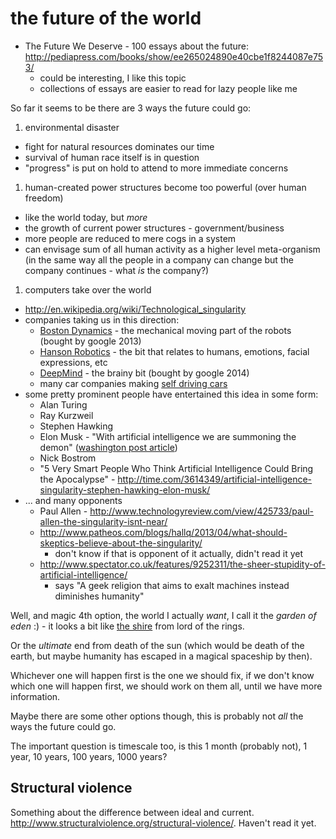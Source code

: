 # the future of the world

* The Future We Deserve - 100 essays about the future: http://pediapress.com/books/show/ee265024890e40cbe1f8244087e753/
  * could be interesting, I like this topic
  * collections of essays are easier to read for lazy people like me

So far it seems to be there are 3 ways the future could go:

1. environmental disaster
  * fight for natural resources dominates our time
  * survival of human race itself is in question
  * "progress" is put on hold to attend to more immediate concerns
1. human-created power structures become too powerful (over human freedom)
  * like the world today, but *more*
  * the growth of current power structures - government/business
  * more people are reduced to mere cogs in a system
  * can envisage sum of all human activity as a higher level meta-organism (in the same way all the people in a company can change but the company continues - what *is* the company?)
1. computers take over the world
  * http://en.wikipedia.org/wiki/Technological_singularity
  * companies taking us in this direction:
    * [Boston Dynamics](http://www.bostondynamics.com/) - the mechanical moving part of the robots (bought by google 2013)
    * [Hanson Robotics](http://www.hansonrobotics.com/) - the bit that relates to humans, emotions, facial expressions, etc
    * [DeepMind](http://deepmind.com/) - the brainy bit (bought by google 2014)
    * many car companies making [self driving cars](http://en.wikipedia.org/wiki/Autonomous_car)
  * some pretty prominent people have entertained this idea in some form:
    * Alan Turing
    * Ray Kurzweil
    * Stephen Hawking
    * Elon Musk - "With artificial intelligence we are summoning the demon" ([washington post article](http://www.washingtonpost.com/blogs/innovations/wp/2014/10/24/elon-musk-with-artificial-intelligence-we-are-summoning-the-demon/))
    * Nick Bostrom
    * "5 Very Smart People Who Think Artificial Intelligence Could Bring the Apocalypse" - http://time.com/3614349/artificial-intelligence-singularity-stephen-hawking-elon-musk/
  * ... and many opponents
    * Paul Allen - http://www.technologyreview.com/view/425733/paul-allen-the-singularity-isnt-near/
    * http://www.patheos.com/blogs/hallq/2013/04/what-should-skeptics-believe-about-the-singularity/
      * don't know if that is opponent of it actually, didn't read it yet
    * http://www.spectator.co.uk/features/9252311/the-sheer-stupidity-of-artificial-intelligence/
      * says "A geek religion that aims to exalt machines instead diminishes humanity"

Well, and magic 4th option, the world I actually *want*, I call it the *garden of eden* :) - it looks a bit like [the shire](http://www.travelphotoadventures.com/wp-content/uploads/2012/12/Hobbiton-in-New-Zealand-by-Michael-Matti.jpg) from lord of the rings.

Or the *ultimate* end from death of the sun (which would be death of the earth, but maybe humanity has escaped in a magical spaceship by then).

Whichever one will happen first is the one we should fix, if we don't know which one will happen first, we should work on them all, until we have more information.

Maybe there are some other options though, this is probably not *all* the ways the future could go.

The important question is timescale too, is this 1 month (probably not), 1 year, 10 years, 100 years, 1000 years?

## Structural violence

Something about the difference between ideal and current. http://www.structuralviolence.org/structural-violence/. Haven't read it yet.
